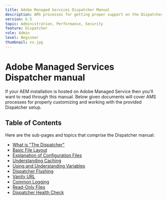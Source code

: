 ```yaml
---
title: Adobe Managed Services Dispatcher Manual
description: AMS processes for getting proper support on the Dispatcher setup.
version: 6.5
topic: Administration, Performance, Security
feature: Dispatcher
role: Admin
level: Beginner
thumbnail: xx.jpg
---
```


# Adobe Managed Services Dispatcher manual

If your AEM installation is hosted on Adobe Managed Service then you'll want to read through this manual.
Below given documents will cover AMS processes for properly customizing and working with the provided Dispatcher setup.

## Table of Contents

Here are the sub-pages and topics that comprise the Dispatcher manual:

- [What is "The Dispatcher"](./what-is-the-dispatcher.md)
- [Basic File Layout](./basic-file-layout.md)
- [Explanation of Configuration Files](./explanation-config-files.md)
- [Understanding Caching](./understanding-cache.md)
- [Using and Understanding Variables](./variables.md)
- [Dispatcher Flushing](./disp-flushing.md)
- [Vanity URL](./disp-vanity-url.md)
- [Common Logging](./common-logs.md)
- [Read-Only Files](./immutable-files.md)
- [Dispatcher Health Check](./health-check.md)